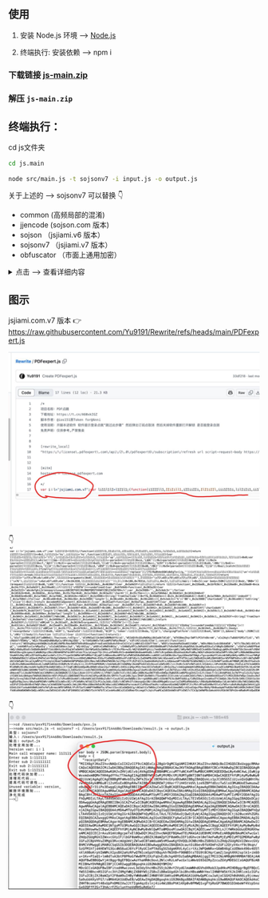 ## 使用

1. 安装 Node.js 环境 ——> [Node.js](https://nodejs.org/zh-cn/download/prebuilt-installer)
  
2. 终端执行:
           安装依赖  ——> npm i
### 下载链接 [js-main.zip](https://github.com/pxx917144686/js/archive/refs/heads/main.zip)
### 解压 `js-main.zip`
## 终端执行：
   cd js文件夹
```bash
cd js.main
```
```bash
node src/main.js -t sojsonv7 -i input.js -o output.js
```
关于上述的 ——> sojsonv7   可以替换
👇
* common (高频局部的混淆)
* jjencode  (sojson.com 版本)
* sojson  （jsjiami.v6 版本）
* sojsonv7 （jsjiami.v7 版本）
* obfuscator  （市面上通用加密）

<details>
<summary>点击 ——> 查看详细内容</summary>
注意:
* 文件中不能包含除混淆代码以外的内容（非混淆代码）
* 默认输出 ——> 文件为`output.js`
</details> 

## 图示

jsjiami.com.v7 版本  👉  https://raw.githubusercontent.com/Yu9191/Rewrite/refs/heads/main/PDFexpert.js

![Preview](./xx/1.jpg)

👇
![Preview](./xx/2.jpg)

👇
![Preview](./xx/3.jpg)
